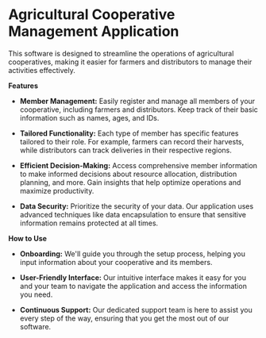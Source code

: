# Agricultural Cooperative Management Application

This software is designed to streamline the operations of agricultural cooperatives, making it easier for farmers and distributors to manage their activities effectively.

**Features**

- __Member Management:__ Easily register and manage all members of your cooperative, including farmers and distributors. Keep track of their basic information such as names, ages, and IDs.

- __Tailored Functionality:__ Each type of member has specific features tailored to their role. For example, farmers can record their harvests, while distributors can track deliveries in their respective regions.

- __Efficient Decision-Making:__ Access comprehensive member information to make informed decisions about resource allocation, distribution planning, and more. Gain insights that help optimize operations and maximize productivity.

- __Data Security:__ Prioritize the security of your data. Our application uses advanced techniques like data encapsulation to ensure that sensitive information remains protected at all times.

**How to Use**

- __Onboarding:__ We'll guide you through the setup process, helping you input information about your cooperative and its members.

- __User-Friendly Interface:__ Our intuitive interface makes it easy for you and your team to navigate the application and access the information you need.

- __Continuous Support:__ Our dedicated support team is here to assist you every step of the way, ensuring that you get the most out of our software.
